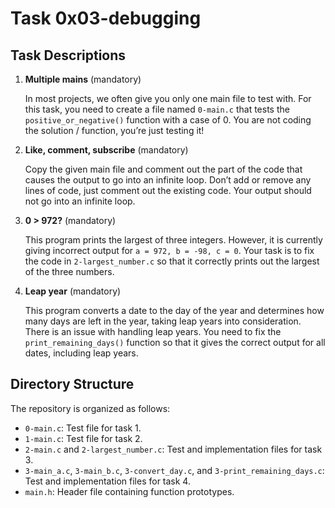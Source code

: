 # Task 0x03-debugging

## Task Descriptions

1. **Multiple mains** (mandatory)

   In most projects, we often give you only one main file to test with. For this task, you need to create a file named `0-main.c` that tests the `positive_or_negative()` function with a case of 0. You are not coding the solution / function, you’re just testing it!

2. **Like, comment, subscribe** (mandatory)

   Copy the given main file and comment out the part of the code that causes the output to go into an infinite loop. Don’t add or remove any lines of code, just comment out the existing code. Your output should not go into an infinite loop.

3. **0 > 972?** (mandatory)

   This program prints the largest of three integers. However, it is currently giving incorrect output for `a = 972, b = -98, c = 0`. Your task is to fix the code in `2-largest_number.c` so that it correctly prints out the largest of the three numbers.

4. **Leap year** (mandatory)

   This program converts a date to the day of the year and determines how many days are left in the year, taking leap years into consideration. There is an issue with handling leap years. You need to fix the `print_remaining_days()` function so that it gives the correct output for all dates, including leap years.

## Directory Structure

The repository is organized as follows:

- `0-main.c`: Test file for task 1.
- `1-main.c`: Test file for task 2.
- `2-main.c` and `2-largest_number.c`: Test and implementation files for task 3.
- `3-main_a.c`, `3-main_b.c`, `3-convert_day.c`, and `3-print_remaining_days.c`: Test and implementation files for task 4.
- `main.h`: Header file containing function prototypes.
